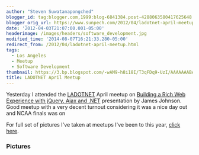 ```yaml
---
author: "Steven Suwatanapongched"
blogger_id: tag:blogger.com,1999:blog-6841384.post-4288063580417625648
blogger_orig_url: https://www.sunpech.com/2012/04/ladotnet-april-meetup.html
date: '2012-04-03T21:07:00.001-05:00'
headerimage: /images/headers/software_development.jpg
modified_time: '2014-08-07T16:21:33.280-05:00'
redirect_from: /2012/04/ladotnet-april-meetup.html
tags:
  - Los Angeles
  - Meetup
  - Software Development
thumbnail: https://3.bp.blogspot.com/-wAM9-h8i18I/T3qFDq9-UzI/AAAAAAABAFk/3XDwXNNf1WU/s800/2012-04-02+at+17-52-57.jpg
title: LADOTNET April Meetup
---
```



Yesterday I attended the <a href="https://www.ladotnet.org/">LADOTNET</a> April meetup on&nbsp;<a href="https://www.ladotnet.org/events/57077002/">Building a Rich Web Experience with jQuery, Ajax and .NET</a>&nbsp;presentation by James Johnson. Good meetup with a very decent turnout considering it was a nice day out and NCAA finals was on

For full set of pictures I've taken at meetups I've been to this year, <a href="https://picasaweb.google.com/101693597219413173200/2012Meetups">click here</a>.

### Pictures

<a href="https://3.bp.blogspot.com/-wAM9-h8i18I/T3qFDq9-UzI/AAAAAAABAFk/3XDwXNNf1WU/s800/2012-04-02+at+17-52-57.jpg" alt=""><img   border="0"  src="https://3.bp.blogspot.com/-wAM9-h8i18I/T3qFDq9-UzI/AAAAAAABAFk/3XDwXNNf1WU/s800/2012-04-02+at+17-52-57.jpg" alt=""  /></a>

<a href="https://4.bp.blogspot.com/-qWlDi6mAZug/T3qFH6e0rXI/AAAAAAABAGU/Y9jICsf1Ghs/s800/2012-04-02+at+18-01-36.jpg" alt=""><img   border="0"  src="https://4.bp.blogspot.com/-qWlDi6mAZug/T3qFH6e0rXI/AAAAAAABAGU/Y9jICsf1Ghs/s800/2012-04-02+at+18-01-36.jpg" alt=""  /></a>

<a href="https://3.bp.blogspot.com/-E3aU598Yxns/T3qFFnkSTbI/AAAAAAABAF8/K9p33ddAqew/s800/2012-04-02+at+17-56-51.jpg" alt=""><img   border="0"  src="https://3.bp.blogspot.com/-E3aU598Yxns/T3qFFnkSTbI/AAAAAAABAF8/K9p33ddAqew/s800/2012-04-02+at+17-56-51.jpg" alt=""  /></a>

<a href="https://2.bp.blogspot.com/-8NXIW8XIf_E/T3qFK2DspGI/AAAAAAABAG8/TbJgH2KBkBc/s800/2012-04-02+at+18-12-55.jpg" alt=""><img   border="0"  src="https://2.bp.blogspot.com/-8NXIW8XIf_E/T3qFK2DspGI/AAAAAAABAG8/TbJgH2KBkBc/s800/2012-04-02+at+18-12-55.jpg" alt=""  /></a>

<a href="https://4.bp.blogspot.com/-6U2iqDh10X8/T3qFL435UsI/AAAAAAABAHE/fKO5_PvpY9k/s800/2012-04-02+at+18-16-53.jpg" alt=""><img   border="0"  src="https://4.bp.blogspot.com/-6U2iqDh10X8/T3qFL435UsI/AAAAAAABAHE/fKO5_PvpY9k/s800/2012-04-02+at+18-16-53.jpg" alt=""  /></a>

<a href="https://2.bp.blogspot.com/-9pEQ3Hw9i8w/T3qFODKQcQI/AAAAAAABAHU/pZHwnhcdNVE/s800/2012-04-02+at+18-39-33.jpg" alt=""><img   border="0"  src="https://2.bp.blogspot.com/-9pEQ3Hw9i8w/T3qFODKQcQI/AAAAAAABAHU/pZHwnhcdNVE/s800/2012-04-02+at+18-39-33.jpg" alt=""  /></a>

<a href="https://4.bp.blogspot.com/-Llm4fWQw_EA/T3qFQUaZhJI/AAAAAAABAHs/h-Fjz1IkjFw/s800/2012-04-02+at+18-55-38.jpg" alt=""><img   border="0"  src="https://4.bp.blogspot.com/-Llm4fWQw_EA/T3qFQUaZhJI/AAAAAAABAHs/h-Fjz1IkjFw/s800/2012-04-02+at+18-55-38.jpg" alt=""  /></a>

<a href="https://1.bp.blogspot.com/-43wLzwnsLF0/T3qFPkiKBTI/AAAAAAABAHo/Mv9HM-EHNJ0/s800/2012-04-02+at+18-55-25.jpg" alt=""><img   border="0"  src="https://1.bp.blogspot.com/-43wLzwnsLF0/T3qFPkiKBTI/AAAAAAABAHo/Mv9HM-EHNJ0/s800/2012-04-02+at+18-55-25.jpg" alt=""  /></a>